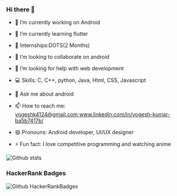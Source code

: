 ### Hi there 👋

- 🔭 I’m currently working on Android
- 🌱 I’m currently learning flutter
- 🏢 Internships:DOTS(2 Months)
- 👯 I’m looking to collaborate on android
- 🤔 I’m looking for help with web development
- 💻 Skills: C, C++, python, Java, Html, CSS, Javascript
- 💬 Ask me about android
- 📫 How to reach me: yogeshk4124@gmail.com,www.linkedin.com/in/yogesh-kumar-ba5b7417b/

- 😄 Pronouns: Android developer, UI/UX designer
- ⚡ Fun fact: I love competitive programming and watching anime

![Github  stats](https://github-readme-stats.vercel.app/api?username=yogeshk4124&show_icons=true&hide_border=false&theme=dracula)

### HackerRank Badges
![Github  HackerRankBadges](https://raw.githubusercontent.com/Yogeshk4124/Yogeshk4124/master/HRBadges.png)
